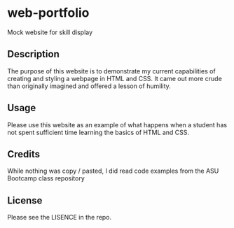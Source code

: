 # web-portfolio
Mock website for skill display

## Description
The purpose of this website is to demonstrate my current capabilities of creating and styling a webpage in HTML and CSS. It came out more crude than originally imagined and offered a lesson of humility.

## Usage
Please use this website as an example of what happens when a student has not spent sufficient time learning the basics of HTML and CSS. 

## Credits
While nothing was copy / pasted, I did read code examples from the ASU Bootcamp class repository

## License
Please see the LISENCE in the repo.